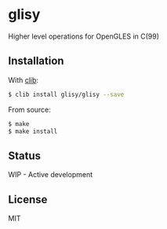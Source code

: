 glisy
=====

Higher level operations for OpenGLES in C(99)

## Installation

With [clib](https://github.com/clibs/clib):

```sh
$ clib install glisy/glisy --save
```

From source:

```sh
$ make
$ make install
```

## Status

WIP - Active development

## License

MIT
